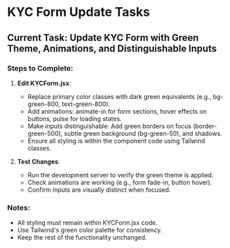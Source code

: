 # KYC Form Update Tasks

## Current Task: Update KYC Form with Green Theme, Animations, and Distinguishable Inputs

### Steps to Complete:
1. **Edit KYCForm.jsx**:
   - Replace primary color classes with dark green equivalents (e.g., bg-green-800, text-green-800).
   - Add animations: animate-in for form sections, hover effects on buttons, pulse for loading states.
   - Make inputs distinguishable: Add green borders on focus (border-green-500), subtle green background (bg-green-50), and shadows.
   - Ensure all styling is within the component code using Tailwind classes.

2. **Test Changes**:
   - Run the development server to verify the green theme is applied.
   - Check animations are working (e.g., form fade-in, button hover).
   - Confirm inputs are visually distinct when focused.

### Notes:
- All styling must remain within KYCForm.jsx code.
- Use Tailwind's green color palette for consistency.
- Keep the rest of the functionality unchanged.
